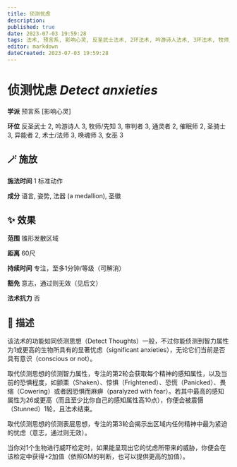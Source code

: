 ```yaml
---
title: 侦测忧虑
description: 
published: true
date: 2023-07-03 19:59:28
tags: 法术, 预言系, 影响心灵, 反圣武士法术, 2环法术, 吟游诗人法术, 3环法术, 牧师/先知法术, 审判者法术, 通灵者法术, 催眠师法术, 圣骑士法术, 异能者法术, 术士/法师法术, 唤魂师法术, 女巫法术
editor: markdown
dateCreated: 2023-07-03 19:59:28
---
```


# **侦测忧虑** *Detect anxieties*

**学派** 预言系 \[影响心灵\] 

**环位** 反圣武士 2, 吟游诗人 3, 牧师/先知 3, 审判者 3, 通灵者 2, 催眠师 2, 圣骑士 3, 异能者 2, 术士/法师 3, 唤魂师 3, 女巫 3

## 🪄 施放

**施法时间** 1 标准动作

**成分** 语言, 姿势, 法器 (a medallion), 圣徽

## ✨ 效果  

**范围** 锥形发散区域

**距离** 60尺  

**持续时间** 专注，至多1分钟/等级（可解消） 

**豁免** 意志，通过则无效（见后文）

**法术抗力** 否

## 📖 描述

该法术的功能如同侦测思想（Detect Thoughts）一般，不过你能侦测到智力属性为1或更高的生物所具有的显著忧虑（significant anxieties），无论它们当前是否具有意识（conscious or not）。

取代侦测思想的侦测智力属性，专注的第2轮会获取每个精神的感知属性，以及当前的恐惧程度，如颤栗（Shaken）、惊惧（Frightened）、恐慌（Panicked）、畏缩（Cowering）或者因恐惧而麻痹（paralyzed with fear）。若其中最高的感知属性为26或更高（而且至少比你自己的感知属性高10点），你便会被震慑（Stunned）1轮，且法术结束。

取代侦测思想的侦测表层思想，专注的第3轮会揭示出区域内任何精神中最为紧迫的忧虑（意志，通过则无效）。

当你对1个生物进行威吓检定时，如果能呈现出它的忧虑所带来的威胁，你便会在该检定中获得+2加值（依照GM的判断，也可以提供更高的加值）。
    